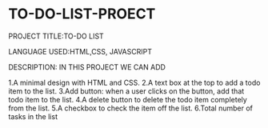 # TO-DO-LIST-PROECT
 
 PROJECT TITLE:TO-DO LIST
 
 
 LANGUAGE USED:HTML,CSS, JAVASCRIPT
 
 DESCRIPTION: IN  THIS PROJECT WE CAN ADD 
 
 1.A minimal design with HTML and CSS.
 2.A text box at the top to add a todo item to the list.
 3.Add button: when a user clicks on the button, add that todo item to the list.
 4.A delete button to delete the todo item completely from the list.
 5.A checkbox to check the item off the list. 
 6.Total number of tasks in the list
